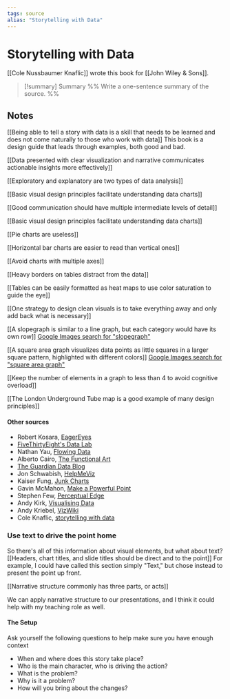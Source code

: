 ```yaml
---
tags: source
alias: "Storytelling with Data"
---
```

# Storytelling with Data
[[Cole Nussbaumer Knaflic]] wrote this book for [[John Wiley & Sons]].
> [!summary] Summary
> %% Write a one-sentence summary of the source. %%

## Notes
[[Being able to tell a story with data is a skill that needs to be learned and does not come naturally to those who work with data]] This book is a design guide that leads through examples, both good and bad.

[[Data presented with clear visualization and narrative communicates actionable insights more effectively]] 

[[Exploratory and explanatory are two types of data analysis]]

[[Basic visual design principles facilitate understanding data charts]]

[[Good communication should have multiple intermediate levels of detail]] 

[[Basic visual design principles facilitate understanding data charts]]

[[Pie charts are useless]]

[[Horizontal bar charts are easier to read than vertical ones]]

[[Avoid charts with multiple axes]] 

[[Heavy borders on tables distract from the data]]

[[Tables can be easily formatted as heat maps to use color saturation to guide the eye]]

[[One strategy to design clean visuals is to take everything away and only add back what is necessary]]

[[A slopegraph is similar to a line graph, but each category would have its own row]] [Google Images search for "slopegraph"](https://www.google.com/search?q=slopegraph&client=firefox-b-1-d&sxsrf=ALiCzsYQdkS7FFO8i_-Jcmre8fqWTmIytw:1670271053880&source=lnms&tbm=isch&sa=X&ved=2ahUKEwiwiuHGpOP7AhWEIDQIHQIPBCMQ_AUoAXoECAEQAw&biw=1366&bih=615&dpr=1)

[[A square area graph visualizes data points as little squares in a larger square pattern, highlighted with different colors]] [Google Images search for "square area graph"](https://www.google.com/search?q=square+area+graph&client=firefox-b-1-d&sxsrf=ALiCzsZfWI_sS81xyuUX5U0DnTbFRutSSQ:1670271152285&source=lnms&tbm=isch&sa=X&ved=2ahUKEwjPodf1pOP7AhUtIjQIHcZLAS8Q_AUoAXoECAIQAw&biw=1366&bih=615&dpr=1)

[[Keep the number of elements in a graph to less than 4 to avoid cognitive overload]]

[[The London Underground Tube map is a good example of many design principles]]

#### Other sources
- Robert Kosara, [EagerEyes](http://eagereyes.org)
- [FiveThirtyEight's Data Lab](http://fivethirtyeight.com/datalab)
- Nathan Yau, [Flowing Data](http://flowingdata.com)
- Alberto Cairo, [The Functional Art](http://thefunctionalart.com)
- [The Guardian Data Blog](http://theguardian.com/data)
- Jon Schwabish, [HelpMeViz](http://helpmeviz.com)
- Kaiser Fung, [Junk Charts](http://junkcharts.typepad.com)
- Gavin McMahon, [Make a Powerful Point](http://makeapowerfulpoint.com)
- Stephen Few, [Perceptual Edge](http://perceptualedge.com)
- Andy Kirk, [Visualising Data](http://visualisingdata.com)
- Andy Kriebel, [VizWiki](http://vizwiki.blogspot.com)
- Cole Knaflic, [storytelling with data](http://storytellingwithdata.com)

### Use text to drive the point home
So there's all of this information about visual elements, but what about text? [[Headers, chart titles, and slide titles should be direct and to the point]]  For example, I could have called this section simply "Text," but chose instead to present the point up front. 

[[Narrative structure commonly has three parts, or acts]] 

We can apply narrative structure to our presentations, and I think it could help with my teaching role as well.

#### The Setup
Ask yourself the following questions to help make sure you have enough context
- When and where does this story take place?
- Who is the main character, who is driving the action?
- What is the problem?
- Why is it a problem?
- How will you bring about the changes?

